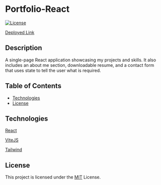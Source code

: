 # Portfolio-React

[![License](https://img.shields.io/badge/License-MIT-yellow.svg)](https://opensource.org/licenses/MIT)

[Deployed Link](https://6500f966d4580509211c87f4--portfolio-react-09122023.netlify.app/)

## Description
A single-page React application showcasing my projects and skills. It also includes an about me section, downloadable resume, and a contact form that uses state to tell the user what is required.


## Table of Contents
- [Technologies](#technologies)
- [License](#license)



## Technologies
[React](https://react.dev/)

[ViteJS](https://vitejs.dev/)

[Tailwind](https://tailwindcss.com/)


## License
This project is licensed under the [MIT](https://opensource.org/licenses/MIT) License.
